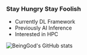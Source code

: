 ### Stay Hungry Stay Foolish

<!--
**BeingGod/BeingGod** is a ✨ _special_ ✨ repository because its `README.md` (this file) appears on your GitHub profile.

Here are some ideas to get you started:

- 🔭 I’m currently working on ...
- 🌱 I’m currently learning ...
- 👯 I’m looking to collaborate on ...
- 🤔 I’m looking for help with ...
- 💬 Ask me about ...
- 📫 How to reach me: ...
- 😄 Pronouns: ...
- ⚡ Fun fact: ...
-->

* Currently DL Framework
* Previously AI Inference
* Interested in HPC

![BeingGod's GitHub stats](https://github-readme-stats.vercel.app/api?username=BeingGod&count_private=true&theme=dark)
